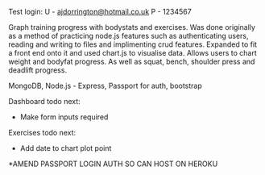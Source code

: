 Test login: 
U - ajdorrington@hotmail.co.uk
P - 1234567


Graph training progress with bodystats and exercises. Was done originally as a method of practicing node.js features such as authenticating users, reading and writing to files and implimenting crud features. Expanded to fit a front end onto it and used chart.js to visualise data. Allows users to chart weight and bodyfat progress. As well as squat, bench, shoulder press and deadlift progress. 

MongoDB,
Node.js - Express,
Passport for auth,
bootstrap

Dashboard todo next:
 - Make form inputs required

Exercises todo next:
 - Add date to chart plot point
 
 *AMEND PASSPORT LOGIN AUTH SO CAN HOST ON HEROKU
 
